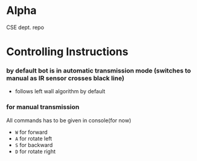 # Alpha
CSE dept. repo
# Controlling Instructions
### by default bot is in automatic transmission mode (switches to manual as IR sensor crosses black line)
* follows left wall algorithm by default
### for manual transmission
All commands has to be given in console(for now)
* `W` for forward
* `A` for rotate left
* `S` for backward
* `D` for rotate right
